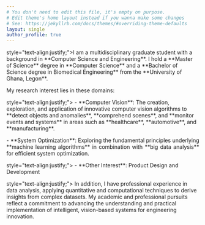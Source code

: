 ```yaml
---
# You don't need to edit this file, it's empty on purpose.
# Edit theme's home layout instead if you wanna make some changes
# See: https://jekyllrb.com/docs/themes/#overriding-theme-defaults
layout: single
author_profile: true
---
```


<p> style="text-align:justify;">I am a multidisciplinary graduate student with a background in **Computer Science and Engineering**. I hold a **Master of Science** degree in **Computer Science** and a **Bachelor of Science degree in Biomedical Engineering** from the **University of Ghana, Legon**. </p>

My research interest lies in these domains:
 <p> style="text-align:justify;"> -  **Computer Vision**: The creation, exploration, and application of innovative computer vision algorithms to **detect objects and anomalies**, **comprehend scenes**, and **monitor events and systems**  in areas such as **healthcare**, **automotive**, and **manufacturing**. </p>
 <p style="text-align:justify;"> -  **System Optimization**:  Exploring the fundamental principles underlying **machine learning algorithms**  in combination with **big data analysis** for efficient system optimization. </p>
<p> style="text-align:justify;"> -  **Other Interest**:  Product Design and Development </p>

<p> style="text-align:justify;"> In addition, I have professional experience in data analysis, applying quantitative and computational techniques to derive insights from complex datasets. My academic and professional pursuits reflect a commitment to advancing the understanding and practical implementation of intelligent, vision-based systems for engineering innovation. </p>
